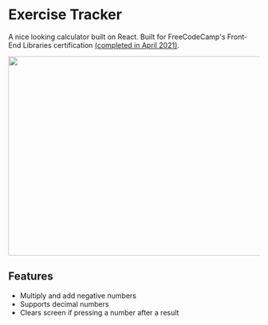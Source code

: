 # Exercise Tracker

A nice looking calculator built on React. Built for FreeCodeCamp's Front-End Libraries certification [(completed in April 2021)](https://www.freecodecamp.org/certification/cvega21/front-end-libraries).

<img src="https://user-images.githubusercontent.com/54726618/116841414-c00a1200-ab9e-11eb-8e2e-bc8e75461f94.gif" width="550" height="400">


## Features
- Multiply and add negative numbers
- Supports decimal numbers
- Clears screen if pressing a number after a result 
